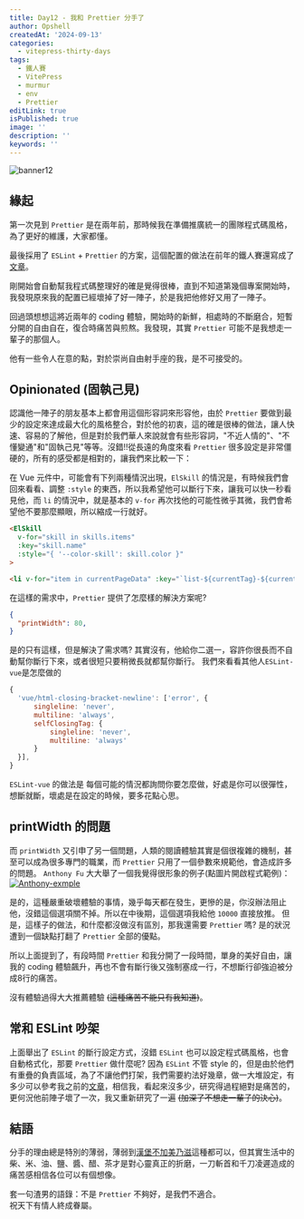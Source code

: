 ```yaml
---
title: Day12 - 我和 Prettier 分手了
author: Opshell
createdAt: '2024-09-13'
categories:
  - vitepress-thirty-days
tags:
  - 鐵人賽
  - VitePress
  - murmur
  - env
  - Prettier
editLink: true
isPublished: true
image: ''
description: ''
keywords: ''
---
```

![banner12](https://ithelp.ithome.com.tw/upload/images/20240913/20109918O0AgoxestX.png)

## 緣起
第一次見到 `Prettier` 是在兩年前，那時候我在準備推廣統一的團隊程式碼風格，為了更好的維護，大家都懂。

最後採用了 `ESLint` + `Prettier` 的方案，這個配置的做法在前年的鐵人賽還寫成了[文章](https://ithelp.ithome.com.tw/articles/10302190)。

剛開始會自動幫我程式碼整理好的確是覺得很棒，直到不知道第幾個專案開始時，我發現原來我的配置已經壞掉了好一陣子，於是我把他修好又用了一陣子。

回過頭想想這將近兩年的 coding 體驗，開始時的新鮮，相處時的不斷磨合，短暫分開的自由自在，復合時痛苦與煎熬。我發現，其實 `Prettier` 可能不是我想走一輩子的那個人。

他有一些令人在意的點，對於崇尚自由射手座的我，是不可接受的。

## Opinionated (固執己見)
認識他一陣子的朋友基本上都會用這個形容詞來形容他，由於 `Prettier` 要做到最少的設定來達成最大化的風格整合，對於他的初衷，這的確是很棒的做法，讓人快速、容易的了解他，但是對於我們華人來說就會有些形容詞，"不近人情的"、"不懂變通"和"固執己見"等等。沒錯!!從長遠的角度來看 `Prettier` 很多設定是非常僵硬的，所有的感受都是相對的，讓我們來比較一下：

在 Vue 元件中，可能會有下列兩種情況出現，`ElSkill` 的情況是，有時候我們會回來看看、調整 `:style` 的東西，所以我希望他可以斷行下來，讓我可以快一秒看見他，而 `li` 的情況中，就是基本的 `v-for` 再次找他的可能性微乎其微，我們會希望他不要那麼顯眼，所以縮成一行就好。
```html
<ElSkill
  v-for="skill in skills.items"
  :key="skill.name"
  :style="{ '--color-skill': skill.color }"
>

<li v-for="item in currentPageData" :key="`list-${currentTag}-${currentPage}-${item.title}`">
```

在這樣的需求中，`Prettier` 提供了怎麼樣的解決方案呢?
```json
{
  "printWidth": 80,
}
```
是的只有這樣，但是解決了需求嗎? 其實沒有，他給你二選一，容許你很長而不自動幫你斷行下來，或者很短只要稍微長就都幫你斷行。
我們來看看其他人`ESLint-vue`是怎麼做的
```js
{
  'vue/html-closing-bracket-newline': ['error', {
      singleline: 'never',
      multiline: 'always',
      selfClosingTag: {
          singleline: 'never',
          multiline: 'always'
      }
  }],
}
```
`ESLint-vue` 的做法是 每個可能的情況都詢問你要怎麼做，好處是你可以很彈性，想斷就斷，壞處是在設定的時候，要多花點心思。

## printWidth 的問題
而 `printWidth` 又引申了另一個問題，人類的閱讀體驗其實是個很複雜的機制，甚至可以成為很多專門的職業，而 `Prettier` 只用了一個參數來規範他，會造成許多的問題。
`Anthony Fu` 大大舉了一個我覺得很形象的例子(點圖片開啟程式範例)：
[![Anthony-exmple](https://ithelp.ithome.com.tw/upload/images/20240913/20109918Xcjw7Lkt7M.png)](https://prettier.io/playground/#N4Igxg9gdgLgprEAuc0DOMAEBXNcBOamAvJgNoA6UmmwOe+AkgCZKYCMANPQVAIYBbOGwogAggBsAZgEs4mAMJ98QiTJh9RmAL6cqNOrgIs2AJm5H8-ISJABxGf0wAlCGgAWfKFt37aPJlZMAGYLBmthTFEAZXdsAHNMADk+ACNsHz1qf0sTTAAWMN5BSNFnPncBL0wAMXw+Bky-QwY8gFYiqxLbABU3d3kAGQBPbFSEJuyW4yCANk6I22iCeJkIZJkJCCllSYBdAG4qEE4QCAAHGDWoNGRQZXwIAHcABWUEW5Q+CSe+YdvTql6mAANZwGDREqDRxwZA7CR4QHAsEQ858MCOeLIGD4bBwU5wATjZjMODMQZeeLYPjxOA1CAqPgwK5QLFfbAwCAnEDuGACCQAdXc6jgaDRYDgyxu6hkADd1MNkOA0ACQI4GDAXvV4lU4d9ESAAFZoAAe0UxEjgAEVsBB4HqEfiQGjCAQlak0nAJNzzvhHDABTJmDB3Mh8uZnY88AL6uclb7RQRZbDTgBHW3wLUXT4gBoAWigcDJZO5+Dg6ZkZa1NN1SHhBrwAhk2NxTrQFutGdhdf1To0qUDwdDSAjOL4m0xCggAlrIFFbW5Rh6aU+9adsrxjCgpNg0TAfsuYm30Rgw0tDrw2m0QA)

是的，這種嚴重破壞體驗的事情，幾乎每天都在發生，更慘的是，你沒辦法阻止他，沒錯這個選項關不掉。所以在中後期，這個選項我給他 `10000` 直接放推。
但是，這樣子的做法，和什麼都沒做沒有區別，那我還需要 `Prettier` 嗎? 是的狀況遭到一個缺點打翻了 `Prettier` 全部的優點。

所以上面提到了，有段時間 `Prettier` 和我分開了一段時間，單身的美好自由，讓我的 coding 體驗飆升，再也不會有斷行後又強制塞成一行，不想斷行卻強迫被分成8行的痛苦。<br />

沒有體驗過得大大推薦體驗 ~~(這種痛苦不能只有我知道)~~。

## 常和 ESLint 吵架
上面舉出了 `ESLint` 的斷行設定方式，沒錯 `ESLint` 也可以設定程式碼風格，也會自動格式化，那要 `Prettier` 做什麼呢? 因為 `ESLint` 不管 style 的，但是由於他們有重疊的負責區域，為了不讓他們打架，我們需要約法好幾章，做一大堆設定，有多少可以參考我之前的[文章](https://ithelp.ithome.com.tw/articles/10302407)，相信我，看起來沒多少，研究得過程絕對是痛苦的，更何況他前陣子壞了一次，我又重新研究了一遍 ~~(加深了不想走一輩子的決心)~~。

## 結語
分手的理由總是特別的薄弱，薄弱到[漢堡不加美乃滋](https://www.youtube.com/shorts/n_rwXr6PNWA)這種都可以，但其實生活中的柴、米、油、鹽、醬、醋、茶才是對心靈真正的折磨，一刀斬首和千刀凌遲造成的痛苦感相信各位可以有個想像。

套一句渣男的語錄：不是 `Prettier` 不夠好，是我們不適合。<br />
祝天下有情人終成眷屬。
